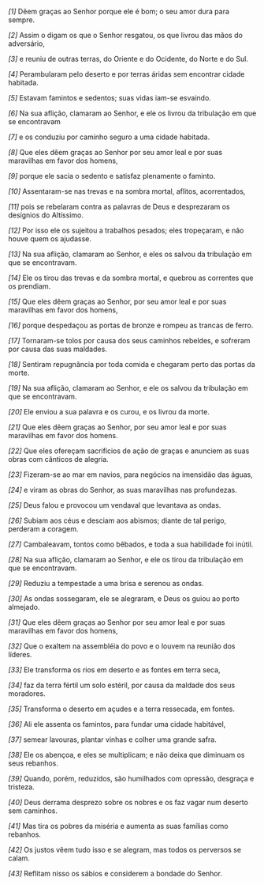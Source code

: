 *[1]* Dêem graças ao Senhor porque ele é bom; o seu amor dura para sempre.

*[2]* Assim o digam os que o Senhor resgatou, os que livrou das mãos do adversário,

*[3]* e reuniu de outras terras, do Oriente e do Ocidente, do Norte e do Sul.

*[4]* Perambularam pelo deserto e por terras áridas sem encontrar cidade habitada.

*[5]* Estavam famintos e sedentos; suas vidas iam-se esvaindo.

*[6]* Na sua aflição, clamaram ao Senhor, e ele os livrou da tribulação em que se encontravam

*[7]* e os conduziu por caminho seguro a uma cidade habitada.

*[8]* Que eles dêem graças ao Senhor por seu amor leal e por suas maravilhas em favor dos homens,

*[9]* porque ele sacia o sedento e satisfaz plenamente o faminto.

*[10]* Assentaram-se nas trevas e na sombra mortal, aflitos, acorrentados,

*[11]* pois se rebelaram contra as palavras de Deus e desprezaram os desígnios do Altíssimo.

*[12]* Por isso ele os sujeitou a trabalhos pesados; eles tropeçaram, e não houve quem os ajudasse.

*[13]* Na sua aflição, clamaram ao Senhor, e eles os salvou da tribulação em que se encontravam.

*[14]* Ele os tirou das trevas e da sombra mortal, e quebrou as correntes que os prendiam.

*[15]* Que eles dêem graças ao Senhor, por seu amor leal e por suas maravilhas em favor dos homens,

*[16]* porque despedaçou as portas de bronze e rompeu as trancas de ferro.

*[17]* Tornaram-se tolos por causa dos seus caminhos rebeldes, e sofreram por causa das suas maldades.

*[18]* Sentiram repugnância por toda comida e chegaram perto das portas da morte.

*[19]* Na sua aflição, clamaram ao Senhor, e ele os salvou da tribulação em que se encontravam.

*[20]* Ele enviou a sua palavra e os curou, e os livrou da morte.

*[21]* Que eles dêem graças ao Senhor, por seu amor leal e por suas maravilhas em favor dos homens.

*[22]* Que eles ofereçam sacrifícios de ação de graças e anunciem as suas obras com cânticos de alegria.

*[23]* Fizeram-se ao mar em navios, para negócios na imensidão das águas,

*[24]* e viram as obras do Senhor, as suas maravilhas nas profundezas.

*[25]* Deus falou e provocou um vendaval que levantava as ondas.

*[26]* Subiam aos céus e desciam aos abismos; diante de tal perigo, perderam a coragem.

*[27]* Cambaleavam, tontos como bêbados, e toda a sua habilidade foi inútil.

*[28]* Na sua aflição, clamaram ao Senhor, e ele os tirou da tribulação em que se encontravam.

*[29]* Reduziu a tempestade a uma brisa e serenou as ondas.

*[30]* As ondas sossegaram, ele se alegraram, e Deus os guiou ao porto almejado.

*[31]* Que eles dêem graças ao Senhor por seu amor leal e por suas maravilhas em favor dos homens,

*[32]* Que o exaltem na assembléia do povo e o louvem na reunião dos líderes.

*[33]* Ele transforma os rios em deserto e as fontes em terra seca,

*[34]* faz da terra fértil um solo estéril, por causa da maldade dos seus moradores.

*[35]* Transforma o deserto em açudes e a terra ressecada, em fontes.

*[36]* Ali ele assenta os famintos, para fundar uma cidade habitável,

*[37]* semear lavouras, plantar vinhas e colher uma grande safra.

*[38]* Ele os abençoa, e eles se multiplicam; e não deixa que diminuam os seus rebanhos.

*[39]* Quando, porém, reduzidos, são humilhados com opressão, desgraça e tristeza.

*[40]* Deus derrama desprezo sobre os nobres e os faz vagar num deserto sem caminhos.

*[41]* Mas tira os pobres da miséria e aumenta as suas famílias como rebanhos.

*[42]* Os justos vêem tudo isso e se alegram, mas todos os perversos se calam.

*[43]* Reflitam nisso os sábios e considerem a bondade do Senhor.

